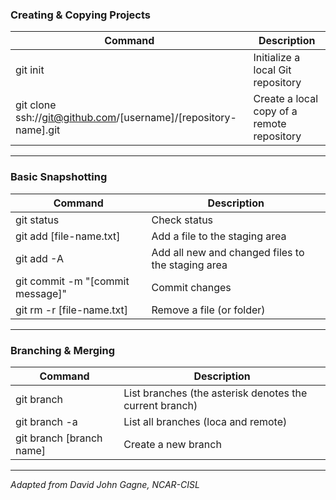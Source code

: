 ### Creating & Copying Projects

| Command   |      Description      |  
|----------|-------------|
| git init |  Initialize a local Git repository |
| git clone ssh://git@github.com/[username]/[repository-name].git |    Create a local copy of a remote repository   |  

_____________
### Basic Snapshotting

| Command   |      Description      |  
|----------|-------------|
| git status | Check status |
| git add [file-name.txt] | Add a file to the staging area | 
| git add -A | Add all new and changed files to the staging area | 
| git commit -m "[commit message]" | Commit changes | 
| git rm -r [file-name.txt] | Remove a file (or folder) | 

____________
### Branching & Merging

| Command   |      Description      |  
|----------|-------------|
| git branch | List branches (the asterisk denotes the current branch) | 
| git branch -a | List all branches (loca and remote) | 
| git branch [branch name] | Create a new branch |

____________
*Adapted from David John Gagne, NCAR-CISL*
